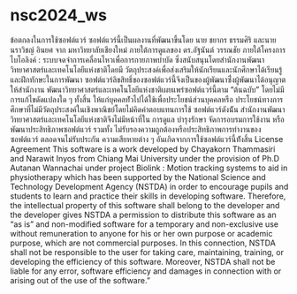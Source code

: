 # nsc2024_ws
ข้อตกลงในการใช้ซอฟต์แวร์
ซอฟต์แวร์นี้เป็นผลงานที่พัฒนาขึ้นโดย นาย ชยากร ธรรมศิริ และนาย นราวิชญ์ อินยศ จาก มหาวิทยาลัยเชียงใหม่ ภายใต้การดูแลของ ดร.อัฐนันต์ วรรณชัย ภายใต้โครงการ ไบโอลิงค์ : ระบบจดจำการเคลื่อนไหวเพื่อการกายภาพบำบัด ซึ่งสนับสนุนโดยสำนักงานพัฒนาวิทยาศาสตร์และเทคโนโลยีแห่งชาติโดยมี
วัตถุประสงค์เพื่อส่งเสริมให้นักเรียนและนักศึกษาได้เรียนรู้และฝึกทักษะในการพัฒนา
ซอฟต์แวร์ลิขสิทธิ์ของซอฟต์แวร์นี้จึงเป็นของผู้พัฒนาซ่ึ่งผู้พัฒนาได้อนุญาตให้สำนักงาน
พัฒนาวิทยาศาสตร์และเทคโนโลยีแห่งชาติเผยแพร่ซอฟต์แวร์นี้ตาม “ต้นฉบับ” โดยไม่มี
การแก้ไขดัดแปลงใด ๆ ทั้งสิ้น ให้แก่บุคคลท่ัวไปได้ใช้เพื่อประโยชน์ส่วนบุคคลหรือ
ประโยชน์ทางการศึกษาที่ไม่มีวัตถุประสงค์ในเชิงพาณิชย์โดยไม่คิดค่าตอบแทนการใช้
ซอฟต์แวร์ดังน้ัน สำนักงานพัฒนาวิทยาศาสตร์และเทคโนโลยีแห่งชาติจึงไม่มีหน้าที่ใน
การดูแล บำรุงรักษา จัดการอบรมการใช้งาน หรือพัฒนาประสิทธิภาพซอฟต์แวร์ รวมทั้ง
ไม่รับรองความถูกต้องหรือประสิทธิภาพการทำงานของซอฟต์แวร์ ตลอดจนไม่รับประกัน
ความเสียหายต่าง ๆ อันเกิดจากการใช้ซอฟต์แวร์นี้ท้ังสิ้น
License Agreement
This software is a work developed by Chayakorn Thammasiri and Narawit Inyos from Chiang Mai University under the provision of Ph.D Autanan Wannachai under project Biolink : Motion tracking systems to aid in physiotherapy which has been supported by the National Science and Technology
Development Agency (NSTDA) in order to encourage pupils and students to
learn and practice their skills in developing software. Therefore, the intellectual
property of this software shall belong to the developer and the developer gives
NSTDA a permission to distribute this software as an “as is” and non-modified
software for a temporary and non-exclusive use without remuneration to anyone
for his or her own purpose or academic purpose, which are not commercial
purposes. In this connection, NSTDA shall not be responsible to the user for
taking care, maintaining, training, or developing the efficiency of this software.
Moreover, NSTDA shall not be liable for any error, software efficiency and
damages in connection with or arising out of the use of the software.”
